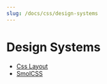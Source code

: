 ```yaml
---
slug: /docs/css/design-systems
---
```


# Design Systems

- [Css Layout](https://csslayout.io/)
- [SmolCSS](https://smolcss.dev/)
